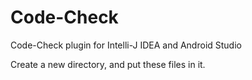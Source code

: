 # Code-Check
Code-Check plugin for Intelli-J IDEA and Android Studio


Create a new directory, and put these files in it.
